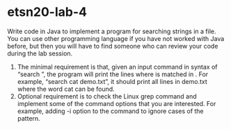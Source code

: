 # etsn20-lab-4
 
Write code in Java to implement a program for searching strings in a file. You can use other programming language if you have not worked with Java before, but then you will have to find someone who can review your code during the lab session. 
1. The  minimal  requirement  is  that,  given  an  input  command  in  syntax  of  “search <pattern> <file>”, the program will print the lines where <pattern> is matched in <file>. For example, “search cat  demo.txt”, it should print all lines in demo.txt where the word cat can be found. 
2. Optional requirement is to check the Linux grep command and implement some of the command options that you are interested. For example, adding -i option to the command to ignore cases of the pattern.